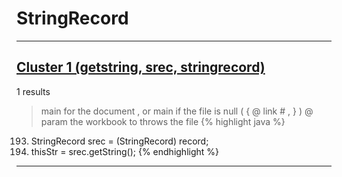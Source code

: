 # StringRecord

***

## [Cluster 1 (getstring, srec, stringrecord)](./1)
1 results
> main for the document , or main if the file is null ( { @ link # , } ) @ param the workbook to throws the file 
{% highlight java %}
193. StringRecord srec = (StringRecord) record;
194. thisStr = srec.getString();
{% endhighlight %}

***

